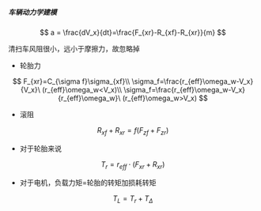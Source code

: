 ##### 车辆动力学建模

$$
a = \frac{dV_x}{dt}=\frac{F_{xr}-R_{xf}-R_{xr}}{m}
$$

清扫车风阻很小，远小于摩擦力，故忽略掉

- 轮胎力

$$
F_{xr}=C_{\sigma f}\sigma_{xf}\\
\sigma_f=\frac{r_{eff}\omega_w-V_x}{V_x}\  (r_{eff}\omega_w<V_x)\\
\sigma_f=\frac{r_{eff}\omega_w-V_x}{r_{eff}\omega_w}\  (r_{eff}\omega_w>V_x)
$$

- 滚阻

$$
R_{xf}+R_{xr}=f(F_{zf}+F_{zr})
$$

- 对于轮胎来说

$$
T_r=r_{eff}\cdot(F_{xr}+R_{xr})
$$

- 对于电机，负载力矩=轮胎的转矩加损耗转矩

$$
T_L=T_r+T_\Delta
$$

